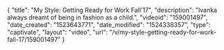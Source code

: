 {
    "title": "My Style: Getting Ready for Work Fall'17",
    "description": "Ivanka always dreamt of being in fashion as a child.",
    "videoid": "159001497",
    "date_created": "1523643771",
    "date_modified": "1524338357",
    "type": "captivate",
    "layout": "video",
    "url": "\/v\/my-style-getting-ready-for-work-fall-17\/159001497"
}